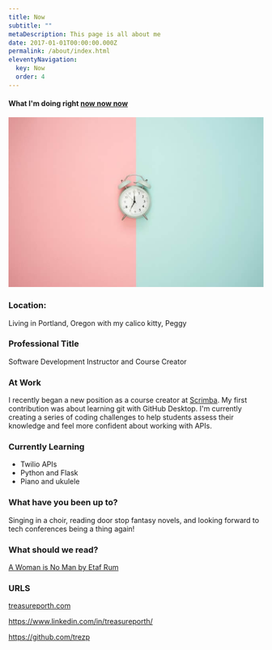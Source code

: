 ```yaml
---
title: Now
subtitle: ""
metaDescription: This page is all about me
date: 2017-01-01T00:00:00.000Z
permalink: /about/index.html
eleventyNavigation:
  key: Now
  order: 4
---
```

#### What I'm doing right [now now now](https://nownownow.com/about)


<img src="/static/img/clock.jpg" alt="Clock on a half green, half pink background">

### Location:

Living in Portland, Oregon with my calico kitty, Peggy 

### Professional Title

Software Development Instructor and Course Creator

### At Work

I recently began a new position as a course creator at [Scrimba](https://scrimba.com/). My first
contribution was about learning git with GitHub Desktop. I'm currently creating a series 
of coding challenges to help students assess their knowledge and feel more confident about working
with APIs. 

### Currently Learning
* Twilio APIs 
* Python and Flask
* Piano and ukulele 

### What have you been up to?

Singing in a choir, reading door stop fantasy novels, and looking forward to tech conferences being a thing again! 

### What should we read?

[A Woman is No Man by Etaf Rum](https://www.goodreads.com/book/show/34313931-a-woman-is-no-man)

### URLS

[treasureporth.com](treasureporth.com)

<https://www.linkedin.com/in/treasureporth/>

<https://github.com/trezp>